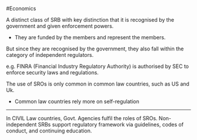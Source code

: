 #Economics 

A distinct class of SRB with key distinction that it is recognised by the government and given enforcement powers.

- They are funded by the members and represent the members. 

But since they are recognised by the government, they also fall within the category of independent regulators.

e.g. FINRA (Financial Industry Regulatory Authority) is authorised by SEC to enforce security laws and regulations.

The use of SROs is only common in common law countries, such as US and Uk. 
- Common law countries rely more on self-regulation

---
In CIVIL Law countries, Govt. Agencies fulfil the roles of SROs. 
Non-independent SRBs support regulatory framework via guidelines, codes of conduct, and continuing education.